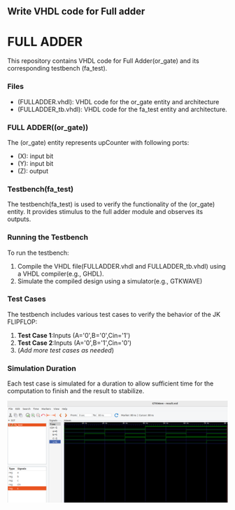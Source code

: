 ## Write VHDL code for Full adder

# **FULL ADDER**
This repository contains VHDL code for Full Adder(or_gate) and its corresponding testbench (fa_test).

### Files
 - (FULLADDER.vhdl): VHDL code for the or_gate entity and architecture
 - (FULLADDER_tb.vhdl): VHDL code for the fa_test entity and architecture.

### FULL ADDER((or_gate))
The (or_gate) entity represents upCounter with following ports: 
 - (X):  input bit
 - (Y):  input bit
 - (Z): output

### Testbench(fa_test)
The testbench(fa_test) is used to verify the functionality of the (or_gate) entity. It provides stimulus to the full adder module and observes its outputs.

### Running the Testbench
To run the testbench: 

 1. Compile the VHDL file(FULLADDER.vhdl and FULLADDER_tb.vhdl) using a VHDL compiler(e.g., GHDL).
 2. Simulate the compiled design using a simulator(e.g., GTKWAVE)

### Test Cases
The testbench includes various test cases to verify the behavior of the JK FLIPFLOP: 
 1. **Test Case 1**:Inputs (A='0',B='0',Cin='1')
 2. **Test Case 2**:Inputs (A='0',B='1',Cin='0')
 3. (*Add more test cases as needed*)


### Simulation Duration
 Each test case is simulated for a duration to allow  sufficient time for the computation to finish and the result to stabilize.

 ![Simulation of full adder](/vhdl1/Image_full_adder.png)
